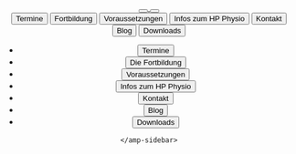 <header class="site-header">
    <nav>
        <div class="green" id="topline"/>
         <a href="{{site.baseurl}}/" class="logo">
           <button id="homebt">
            <amp-img src="{{site.baseurl}}/assets/images/LogoHPPT.svg" alt="Welcome" height="60" width="60" layout="responsive"></amp-img>
        </button>
        </a>
        <button id="sidebartogglebutton" on="tap:sidebar.toggle" class="barbuttons">
            <amp-img src="{{site.baseurl}}/assets/images/Burger.svg" alt="an image" layout="fixed" width="40px" height="36px"></amp-img>
        </button>
        <div class="navbuttonsbar right">
              <a class="page-link" href="{{site.baseurl}}/termine-und-anmeldung/"><button class="barbuttons">Termine</button></a>
              <a class="page-link" href="{{site.baseurl}}/fortbildung-zum-heilpraktiker-physiotherapie/"><button class="barbuttons">Fortbildung</button></a>
              <a class="page-link" href="{{site.baseurl}}/voraussetzungen-und-anerkennung/"><button class="barbuttons">Voraussetzungen</button></a>
              <a class="page-link" href="{{site.baseurl}}/was-ist-ein-heilpraktiker-physiotherapie/"><button class="barbuttons">Infos zum HP Physio</button></a>
              <a class="page-link" href="{{site.baseurl}}/kontakt/"><button class="barbuttons">Kontakt</button></a>
              <a class="page-link" href="{{site.baseurl}}/neuigkeiten-und-lesenswertes-zum-heilpraktiker-physiotherapie/"><button class="barbuttons">Blog</button></a>
              <a class="page-link" href="{{site.baseurl}}/downloads-formulare-und-hilfen-zum-heilpraktiker-physiotherapie/"><button class="barbuttons">Downloads</button></a>
        </div>
    </nav>
    <amp-sidebar id="sidebar" layout="nodisplay" side="right">
        <amp-img class="amp-close-image hoveropacity midgrey" src="{{site.baseurl}}/assets/images/closeX.svg" width="40" height="40" alt="close sidebar" on="tap:sidebar.toggle" role="button" tabindex="0"></amp-img>
          <ul>
              <li><a class="page-link" href="{{ site.baseurl }}/termine-und-anmeldung/"><button class="barbuttons">Termine</button></a></li>
              <li><a class="page-link" href="{{ site.baseurl }}/fortbildung-zum-heilpraktiker-physiotherapie/"><button class="barbuttons">Die Fortbildung</button></a></li>
              <li><a class="page-link" href="{{ site.baseurl }}/voraussetzungen-und-anerkennung/"><button class="barbuttons">Voraussetzungen</button></a></li>
              <li><a class="page-link" href="{{ site.baseurl }}/was-ist-ein-heilpraktiker-physiotherapie/"><button class="barbuttons">Infos zum HP Physio</button></a></li>
              <li><a class="page-link" href="{{ site.baseurl }}/kontakt/"><button class="barbuttons">Kontakt</button></a></li>
              <li><a class="page-link" href="{{ site.baseurl }}/neuigkeiten-und-lesenswertes-zum-heilpraktiker-physiotherapie/"><button class="barbuttons">Blog</button></a></li>
              <li><a class="page-link" href="{{ site.baseurl }}/downloads-formulare-und-hilfen-zum-heilpraktiker-physiotherapie/"><button class="barbuttons">Downloads</button></a></li>
            </ul>

    </amp-sidebar>
</header>
